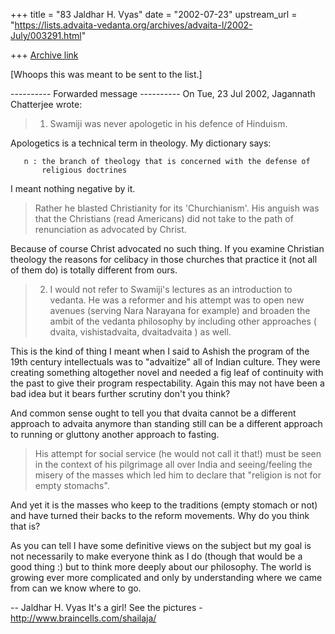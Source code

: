 +++
title = "83 Jaldhar H. Vyas"
date = "2002-07-23"
upstream_url = "https://lists.advaita-vedanta.org/archives/advaita-l/2002-July/003291.html"

+++
[Archive link](https://lists.advaita-vedanta.org/archives/advaita-l/2002-July/003291.html)

[Whoops this was meant to be sent to the list.]

---------- Forwarded message ----------
On Tue, 23 Jul 2002, Jagannath Chatterjee wrote:

> 1. Swamiji was never apologetic in his defence of
> Hinduism.

Apologetics is a technical term in theology. My dictionary says:

       n : the branch of theology that is concerned with the defense of
           religious doctrines

I meant nothing negative by it.

> Rather he blasted Christianity for its
> 'Churchianism'. His anguish was that the Christians
> (read Americans) did not take to the path of
> renunciation as advocated by Christ.
>

Because of course Christ advocated no such thing.  If you examine
Christian theology the reasons for celibacy in those churches that
practice it (not all of them do) is totally different from ours.

> 2. I would not refer to Swamiji's lectures as an
> introduction to vedanta. He was a reformer and his
> attempt was to open new avenues (serving Nara Narayana
> for example) and broaden the ambit of the vedanta
> philosophy by including other approaches ( dvaita,
> vishistadvaita, dvaitadvaita ) as well.
>

This is the kind of thing I meant when I said to Ashish the program of the
19th century intellectuals was to "advaitize" all of Indian culture.  They
were creating something altogether novel and needed a fig leaf of
continuity with the past to give their program respectability.  Again this
may not have been a bad idea but it bears further scrutiny don't you
think?

And common sense ought to tell you that dvaita cannot be a different
approach to advaita anymore than standing still can be a different
approach to running or gluttony another approach to fasting.

> His attempt for social service (he would not call it
> that!) must be seen in the context of his pilgrimage
> all over India and seeing/feeling the misery of the
> masses which led him to declare that "religion is not
> for empty stomachs".
>

And yet it is the masses who keep to the traditions (empty stomach or not)
and have turned their backs to the reform movements.  Why do you think
that is?

As you can tell I have some definitive views on the subject but my goal is
not necessarily to make everyone think as I do (though that would be a
good thing :) but to think more deeply about our philosophy.  The world is
growing ever more complicated and only by understanding where we came from
can we know where to go.

--
Jaldhar H. Vyas <jaldhar at braincells.com>
It's a girl! See the pictures - http://www.braincells.com/shailaja/


